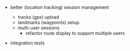 - better (location tracking) session management
  - tracks (gpx) upload
  - landmarks (waypoints) setup
  - multi-user sessions
    - refactor route display to support multiple users

- integration tests
